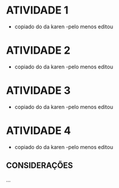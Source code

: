 # ATIVIDADE 1
  - copiado do da karen
  -pelo menos editou
# ATIVIDADE 2
  - copiado do da karen
  -pelo menos editou
# ATIVIDADE 3
  - copiado do da karen
  -pelo menos editou
# ATIVIDADE 4
  - copiado do da karen
  -pelo menos editou

## CONSIDERAÇÕES
...

